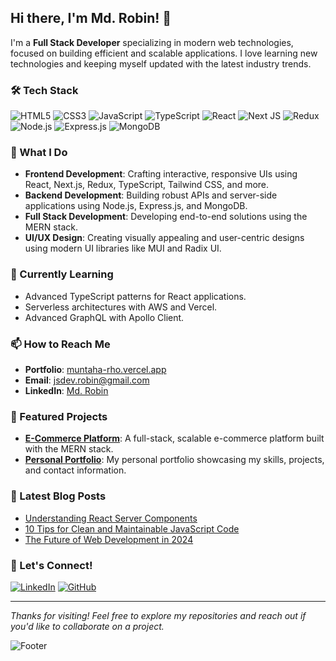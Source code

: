 ## Hi there, I'm Md. Robin! 👋

I'm a **Full Stack Developer** specializing in modern web technologies, focused on building efficient and scalable applications. I love learning new technologies and keeping myself updated with the latest industry trends.

### 🛠️ Tech Stack

![HTML5](https://img.shields.io/badge/html5-%23E34F26.svg?style=for-the-badge&logo=html5&logoColor=white)
![CSS3](https://img.shields.io/badge/css3-%231572B6.svg?style=for-the-badge&logo=css3&logoColor=white)
![JavaScript](https://img.shields.io/badge/javascript-%23323330.svg?style=for-the-badge&logo=javascript&logoColor=%23F7DF1E)
![TypeScript](https://img.shields.io/badge/typescript-%23007ACC.svg?style=for-the-badge&logo=typescript&logoColor=white)
![React](https://img.shields.io/badge/react-%2320232a.svg?style=for-the-badge&logo=react&logoColor=%2361DAFB)
![Next JS](https://img.shields.io/badge/next.js-%23000000.svg?style=for-the-badge&logo=next-dot-js&logoColor=white)
![Redux](https://img.shields.io/badge/redux-%23593d88.svg?style=for-the-badge&logo=redux&logoColor=white)
![Node.js](https://img.shields.io/badge/node.js-%2343853D.svg?style=for-the-badge&logo=node-dot-js&logoColor=white)
![Express.js](https://img.shields.io/badge/express.js-%23404d59.svg?style=for-the-badge&logo=express&logoColor=%2361DAFB)
![MongoDB](https://img.shields.io/badge/MongoDB-%234ea94b.svg?style=for-the-badge&logo=mongodb&logoColor=white)

### 🚀 What I Do

- **Frontend Development**: Crafting interactive, responsive UIs using React, Next.js, Redux, TypeScript, Tailwind CSS, and more.
- **Backend Development**: Building robust APIs and server-side applications using Node.js, Express.js, and MongoDB.
- **Full Stack Development**: Developing end-to-end solutions using the MERN stack.
- **UI/UX Design**: Creating visually appealing and user-centric designs using modern UI libraries like MUI and Radix UI.

### 🌱 Currently Learning

- Advanced TypeScript patterns for React applications.
- Serverless architectures with AWS and Vercel.
- Advanced GraphQL with Apollo Client.

### 📫 How to Reach Me

- **Portfolio**: [muntaha-rho.vercel.app](https://muntaha-rho.vercel.app/)
- **Email**: [jsdev.robin@gmail.com](mailto:jsdev.robin@gmail.com)
- **LinkedIn**: [Md. Robin](https://linkedin.com/in/your-linkedin)

### 📂 Featured Projects

- [**E-Commerce Platform**](https://github.com/your-username/ecommerce-project): A full-stack, scalable e-commerce platform built with the MERN stack.
- [**Personal Portfolio**](https://github.com/your-username/portfolio): My personal portfolio showcasing my skills, projects, and contact information.

### 📝 Latest Blog Posts

<!-- BLOG-POST-LIST:START -->
- [Understanding React Server Components](https://your-blog.com/react-server-components)
- [10 Tips for Clean and Maintainable JavaScript Code](https://your-blog.com/js-clean-code)
- [The Future of Web Development in 2024](https://your-blog.com/future-web-dev)
<!-- BLOG-POST-LIST:END -->

### 🤝 Let's Connect!

[![LinkedIn](https://img.shields.io/badge/LinkedIn-%230077B5.svg?style=for-the-badge&logo=linkedin&logoColor=white)](https://linkedin.com/in/your-linkedin)
[![GitHub](https://img.shields.io/badge/GitHub-%2312100E.svg?style=for-the-badge&logo=github&logoColor=white)](https://github.com/your-username)

---

_Thanks for visiting! Feel free to explore my repositories and reach out if you'd like to collaborate on a project._

![Footer](https://your-custom-footer-url.com/footer.png)
